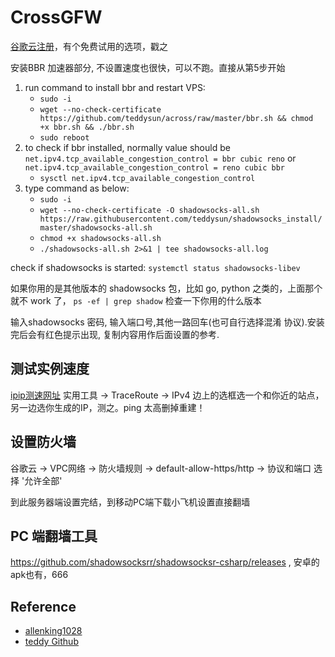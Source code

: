 # CrossGFW

[谷歌云注册](https://cloud.google.com/?hl=zh-cn)，有个免费试用的选项，戳之

安装BBR 加速器部分, 不设置速度也很快，可以不跑。直接从第5步开始

1. run command to install bbr and restart VPS:
    + `sudo -i`
    + `wget --no-check-certificate https://github.com/teddysun/across/raw/master/bbr.sh && chmod +x bbr.sh && ./bbr.sh`
    + `sudo reboot`
1. to check if bbr installed, normally value should be `net.ipv4.tcp_available_congestion_control = bbr cubic reno` or `net.ipv4.tcp_available_congestion_control = reno cubic bbr`
    + `sysctl net.ipv4.tcp_available_congestion_control`
1. type command as below:
    + `sudo -i`
    + `wget --no-check-certificate -O shadowsocks-all.sh https://raw.githubusercontent.com/teddysun/shadowsocks_install/master/shadowsocks-all.sh`
    + `chmod +x shadowsocks-all.sh`
    + `./shadowsocks-all.sh 2>&1 | tee shadowsocks-all.log`
    
check if shadowsocks is started: `systemctl status shadowsocks-libev`

如果你用的是其他版本的 shadowsocks 包，比如 go, python 之类的，上面那个就不 work 了， `ps -ef | grep shadow` 检查一下你用的什么版本

输入shadowsocks 密码, 输入端口号,其他一路回车(也可自行选择混淆 协议).安装完后会有红色提示出现, 复制内容用作后面设置的参考.

## 测试实例速度
[ipip测速网址](https://www.ipip.net/)
实用工具 -> TraceRoute -> IPv4 边上的选框选一个和你近的站点， 另一边选你生成的IP，测之。ping 太高删掉重建！

## 设置防火墙
谷歌云 -> VPC网络 -> 防火墙规则 -> default-allow-https/http -> 协议和端口 选择 '允许全部' 

到此服务器端设置完结，到移动PC端下载小飞机设置直接翻墙

## PC 端翻墙工具
https://github.com/shadowsocksrr/shadowsocksr-csharp/releases , 安卓的apk也有，666

## Reference

* [allenking1028](https://github.com/allenking1028/ss/issues/1)
* [teddy Github](https://teddysun.com/489.html)
